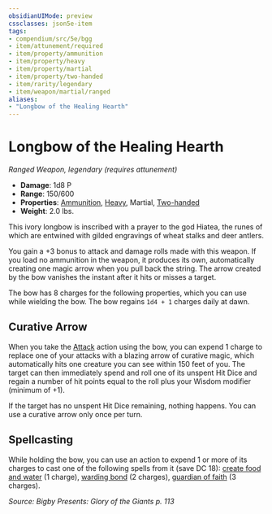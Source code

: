 ```yaml
---
obsidianUIMode: preview
cssclasses: json5e-item
tags:
- compendium/src/5e/bgg
- item/attunement/required
- item/property/ammunition
- item/property/heavy
- item/property/martial
- item/property/two-handed
- item/rarity/legendary
- item/weapon/martial/ranged
aliases: 
- "Longbow of the Healing Hearth"
---
```

# Longbow of the Healing Hearth
*Ranged Weapon, legendary (requires attunement)*  

- **Damage**: 1d8 P
- **Range**: 150/600
- **Properties**: [Ammunition](/Systems/5e/rules/item-properties.md#Ammunition), [Heavy](/Systems/5e/rules/item-properties.md#Heavy), Martial, [Two-handed](/Systems/5e/rules/item-properties.md#Two-handed)
- **Weight**: 2.0 lbs.

This ivory longbow is inscribed with a prayer to the god Hiatea, the runes of which are entwined with gilded engravings of wheat stalks and deer antlers.

You gain a +3 bonus to attack and damage rolls made with this weapon. If you load no ammunition in the weapon, it produces its own, automatically creating one magic arrow when you pull back the string. The arrow created by the bow vanishes the instant after it hits or misses a target.

The bow has 8 charges for the following properties, which you can use while wielding the bow. The bow regains `1d4 + 1` charges daily at dawn.

## Curative Arrow

When you take the [Attack](/Systems/5e/rules/actions.md#Attack) action using the bow, you can expend 1 charge to replace one of your attacks with a blazing arrow of curative magic, which automatically hits one creature you can see within 150 feet of you. The target can then immediately spend and roll one of its unspent Hit Dice and regain a number of hit points equal to the roll plus your Wisdom modifier (minimum of +1).

If the target has no unspent Hit Dice remaining, nothing happens. You can use a curative arrow only once per turn.

## Spellcasting

While holding the bow, you can use an action to expend 1 or more of its charges to cast one of the following spells from it (save DC 18): [create food and water](/Systems/5e/spells/create-food-and-water.md) (1 charge), [warding bond](/Systems/5e/spells/warding-bond.md) (2 charges), [guardian of faith](/Systems/5e/spells/guardian-of-faith.md) (3 charges).

*Source: Bigby Presents: Glory of the Giants p. 113*